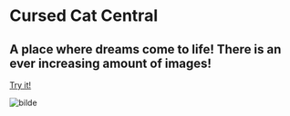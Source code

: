 # Cursed Cat Central
## A place where dreams come to life! There is an ever increasing amount of images!

[Try it!](https://www.runar.it)

![bilde](https://github.com/user-attachments/assets/dd71a0e2-fb24-4f1f-a65e-6d8685e21790)


